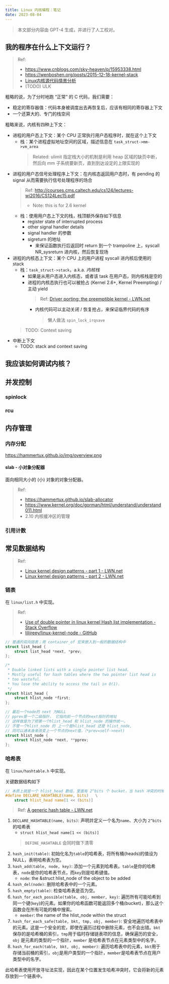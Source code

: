```yaml
---
title: Linux 内核编程：笔记
date: 2023-08-04
---
```


> 本文部分内容由 GPT-4 生成，并进行了人工校对。

## 我的程序在什么上下文运行？

> Ref: 
> - https://www.cnblogs.com/sky-heaven/p/15953338.html
> - https://wenboshen.org/posts/2015-12-18-kernel-stack
> - [Linux内核源代码情景分析](https://raw.githubusercontent.com/lancetw/ebook-1/master/03_operating_system/Linux%E5%86%85%E6%A0%B8%E6%BA%90%E4%BB%A3%E7%A0%81%E6%83%85%E6%99%AF%E5%88%86%E6%9E%90.pdf)
> - (TODO) ULK

粗略的说，为了分时地跑 “正常” 的 C 代码，我们需要：
- 稳定的寄存器值：代码本身被调度出去再恢复后，应该有相同的寄存器上下文
- 一个还算大的、专门的栈空间

粗略来说，内核有四种上下文：
- 进程的用户态上下文：某个 CPU 正常执行用户态程序时，就在这个上下文
  - 栈：某个进程虚拟地址空间的区域，描述信息在 `task_struct->mm->vm_area`
    > Related: ulimit 指定栈大小的机制是利用 heap 区域的缺页中断，然后向 mm 子系统要新页，直到到达设定的上限实现的
- 进程的用户态信号处理程序上下文：在内核态返回用户态时，有 pending 的 signal 从而需要执行信号处理程序的场合
  > Ref: http://courses.cms.caltech.edu/cs124/lectures-wi2016/CS124Lec15.pdf
  > - Note: this is for 2.6 kernel
  - 栈：使用用户态上下文的栈，栈顶额外保存如下信息
    - register state of interrupted process
    - other signal handler details
    - signal handler 的参数
    - sigreturn 的地址
      - 来保证函数执行后返回时 return 到一个 trampoline 上，syscall NR_sysreturn 进内核，然后恢复现场
- 进程的内核态上下文：某个 CPU 上的用户进程 syscall 进内核后使用的 stack
  - 栈：`task_struct->stack`，a.k.a. *内核栈*
    - 如果是从用户态进入内核态，或者该 task 在用户态，则内核栈是空的
    - 进程的内核态执行也可以被抢占 (Kernel 2.6+, Kernel Preempting) / 主动 yield
      > Ref: [Driver porting: the preemptible kernel - LWN.net](https://lwn.net/Articles/22912/) 
      - 内核代码可以主动关闭 / 恢复抢占，来保证临界代码的有序
        > 懒人做法 `spin_lock_irqsave`
  > TODO: Context saving
- 中断上下文
  - TODO: stack and context saving


## 我应该如何调试内核？

## 并发控制

### spinlock

### rcu

## 内存管理

### 内存分配

https://hammertux.github.io/img/overview.png

#### slab - 小对象分配器

面向相同大小的 (小) 对象的对象分配器。

> Ref: 
> - https://hammertux.github.io/slab-allocator
> - https://www.kernel.org/doc/gorman/html/understand/understand011.html
> - 2.10 内核缓冲区的管理



### 引用计数

## 常见数据结构

> Ref:
> - [Linux kernel design patterns - part 1 - LWN.net](https://lwn.net/Articles/336224/)
> - [Linux kernel design patterns - part 2 - LWN.net](https://lwn.net/Articles/336255/)
### 链表

在 `linux/list.h` 中实现。

> Ref:
> - [Use of double pointer in linux kernel Hash list implementation - Stack Overflow](https://stackoverflow.com/questions/3058592/use-of-double-pointer-in-linux-kernel-hash-list-implementation)
> - [lilijreey/linux-kernel-node - GitHub](https://github.com/lilijreey/linux-kernel-node/blob/master/hlist.c)

```c
// 普通的双向链表；用 container_of 宏来嵌入到一般的数据结构中
struct list_head {
	struct list_head *next, *prev;
};
```

```c
/*
 * Double linked lists with a single pointer list head.
 * Mostly useful for hash tables where the two pointer list head is
 * too wasteful.
 * You lose the ability to access the tail in O(1).
 */
struct hlist_head {
	struct hlist_node *first;
};

// 最后一个node的 next 为NULL
// pprev是一个二级指针， 它指向前一个节点的next指针的地址
// 这样做是为了把第一个hlist_head 和 hlist_node 的操作统一。
// 不管一个hlist_node 的 上一个是hlist_head 还是 hlist_node, 
// 同可以通本身来改变上一个节点的next值，（*prev=self->next)
struct hlist_node {
	struct hlist_node *next, **pprev;
};
```

### 哈希表

在 `linux/hashtable.h` 中实现。

关键数据结构如下

```c
// 本质上就是一个 hlist_head 数组，里面有 2^bits 个 bucket，当 hash 冲突的时候，重复元素会被放到该槽位在的链表中去 
#define DECLARE_HASHTABLE(name, bits) 	\
	struct hlist_head name[1 << (bits)]
```

> Ref: [A generic hash table - LWN.net](https://lwn.net/Articles/510202/)

1. `DECLARE_HASHTABLE(name, bits)`: 声明并定义一个名为`name`、大小为 `2^bits` 的哈希表
   - `struct hlist_head name[1 << (bits)]`
   > `DEFINE_HASHTABLE` 会同时做下清零
2. `hash_init(table)`: 初始化名为`table`的哈希表，将所有桶(heads)的值设为NULL，表明哈希表为空。
3. `hash_add(table, node, key)`: 添加一个元素到哈希表。`table`是你的哈希表，`node`是你的哈希表节点，而`key`则是哈希键值。
   - `node`: the &struct hlist_node of the object to be added
4. `hash_del(node)`: 删除哈希表中的一个元素。
5. `hash_empty(table)`: 检查哈希表是否为空。
6. `hash_for_each_possible(table, obj, member, key)`: 遍历所有可能哈希到同一个键(`key`)的元素。如果你的哈希函数可能返回多个桶(bucket)，那么这个函数会在所有可能的桶中搜索。
   - `member`: the name of the hlist_node within the struct
7. `hash_for_each_safe(table, bkt, tmp, obj, member)`: 安全地遍历哈希表中的元素。这是一个安全的宏，即使在遍历过程中删除元素，也不会出错。`bkt`保存的是哈希桶的索引，`tmp`用于临时存储链表项的信息，确保遍历的安全，`obj` 是元素的类型的一个指针，`member` 是哈希表节点在元素类型中的名字。
8. `hash_for_each(table, bkt, obj, member)`: 遍历哈希表中的元素，`bkt`用于存储当前桶的索引，`obj`是用户类型的一个指针，`member`是哈希表节点在用户类型中的名字。

此哈希表使用开放寻址法实现，因此在某个位置发生哈希冲突时，它会将新的元素存放到一个链表中。



